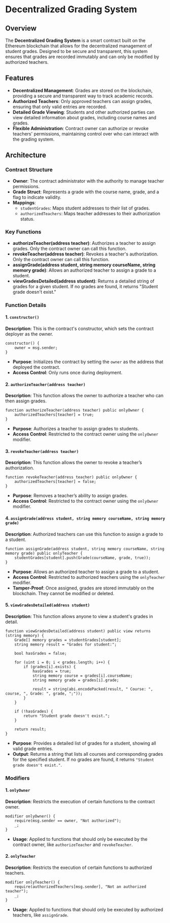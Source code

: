# Decentralized Grading System

## Overview

The **Decentralized Grading System** is a smart contract built on the Ethereum blockchain that allows for the decentralized management of student grades. Designed to be secure and transparent, this system ensures that grades are recorded immutably and can only be modified by authorized teachers.

## Features

- **Decentralized Management**: Grades are stored on the blockchain, providing a secure and transparent way to track academic records.
- **Authorized Teachers**: Only approved teachers can assign grades, ensuring that only valid entries are recorded.
- **Detailed Grade Viewing**: Students and other authorized parties can view detailed information about grades, including course names and grades.
- **Flexible Administration**: Contract owner can authorize or revoke teachers' permissions, maintaining control over who can interact with the grading system.

## Architecture

### Contract Structure

- **Owner**: The contract administrator with the authority to manage teacher permissions.
- **Grade Struct**: Represents a grade with the course name, grade, and a flag to indicate validity.
- **Mappings**:
  - `studentGrades`: Maps student addresses to their list of grades.
  - `authorizedTeachers`: Maps teacher addresses to their authorization status.

### Key Functions

- **authorizeTeacher(address teacher)**: Authorizes a teacher to assign grades. Only the contract owner can call this function.
- **revokeTeacher(address teacher)**: Revokes a teacher's authorization. Only the contract owner can call this function.
- **assignGrade(address student, string memory courseName, string memory grade)**: Allows an authorized teacher to assign a grade to a student.
- **viewGradesDetailed(address student)**: Returns a detailed string of grades for a given student. If no grades are found, it returns "Student grade doesn't exist."

### Function Details

#### 1. `constructor()`
**Description**: This is the contract's constructor, which sets the contract deployer as the owner.

```solidity
constructor() {
    owner = msg.sender;
}
```

- **Purpose**: Initializes the contract by setting the `owner` as the address that deployed the contract.
- **Access Control**: Only runs once during deployment.

#### 2. `authorizeTeacher(address teacher)`
**Description**: This function allows the owner to authorize a teacher who can then assign grades.

```solidity
function authorizeTeacher(address teacher) public onlyOwner {
    authorizedTeachers[teacher] = true;
}
```

- **Purpose**: Authorizes a teacher to assign grades to students.
- **Access Control**: Restricted to the contract owner using the `onlyOwner` modifier.

#### 3. `revokeTeacher(address teacher)`
**Description**: This function allows the owner to revoke a teacher’s authorization.

```solidity
function revokeTeacher(address teacher) public onlyOwner {
    authorizedTeachers[teacher] = false;
}
```

- **Purpose**: Removes a teacher’s ability to assign grades.
- **Access Control**: Restricted to the contract owner using the `onlyOwner` modifier.

#### 4. `assignGrade(address student, string memory courseName, string memory grade)`
**Description**: Authorized teachers can use this function to assign a grade to a student.

```solidity
function assignGrade(address student, string memory courseName, string memory grade) public onlyTeacher {
    studentGrades[student].push(Grade(courseName, grade, true));
}
```

- **Purpose**: Allows an authorized teacher to assign a grade to a student.
- **Access Control**: Restricted to authorized teachers using the `onlyTeacher` modifier.
- **Tamper-Proof**: Once assigned, grades are stored immutably on the blockchain. They cannot be modified or deleted.

#### 5. `viewGradesDetailed(address student)`
**Description**: This function allows anyone to view a student's grades in detail.

```solidity
function viewGradesDetailed(address student) public view returns (string memory) {
    Grade[] memory grades = studentGrades[student];
    string memory result = "Grades for student:";

    bool hasGrades = false;

    for (uint i = 0; i < grades.length; i++) {
        if (grades[i].exists) {
            hasGrades = true;
            string memory course = grades[i].courseName;
            string memory grade = grades[i].grade;
            
            result = string(abi.encodePacked(result, " Course: ", course, ", Grade: ", grade, ";"));
        }
    }

    if (!hasGrades) {
        return "Student grade doesn't exist.";
    }

    return result;
}
```

- **Purpose**: Provides a detailed list of grades for a student, showing all valid grade entries.
- **Output**: Returns a string that lists all courses and corresponding grades for the specified student. If no grades are found, it returns `"Student grade doesn't exist."`.

### Modifiers

#### 1. `onlyOwner`
**Description**: Restricts the execution of certain functions to the contract owner.

```solidity
modifier onlyOwner() {
    require(msg.sender == owner, "Not authorized");
    _;
}
```

- **Usage**: Applied to functions that should only be executed by the contract owner, like `authorizeTeacher` and `revokeTeacher`.

#### 2. `onlyTeacher`
**Description**: Restricts the execution of certain functions to authorized teachers.

```solidity
modifier onlyTeacher() {
    require(authorizedTeachers[msg.sender], "Not an authorized teacher");
    _;
}
```

- **Usage**: Applied to functions that should only be executed by authorized teachers, like `assignGrade`.
